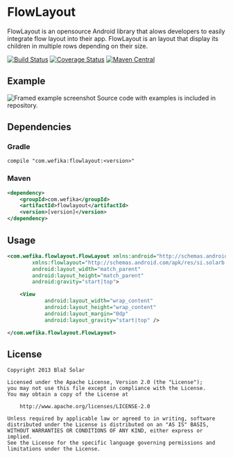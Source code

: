FlowLayout
==========

FlowLayout is an opensource Android library that alows developers to easily integrate flow layout into their app. FlowLayout is an layout that display its children in multiple rows depending on their size.

[![Build Status](https://travis-ci.org/blazsolar/FlowLayout.svg?branch=debug)](https://travis-ci.org/blazsolar/FlowLayout)
[![Coverage Status](https://coveralls.io/repos/blazsolar/FlowLayout/badge.png)](https://coveralls.io/r/blazsolar/FlowLayout)
[![Maven Central](https://maven-badges.herokuapp.com/maven-central/com.wefika/flowlayout/badge.svg)](https://maven-badges.herokuapp.com/maven-central/com.wefika/flowlayout)

Example
-------
![Framed example screenshot](https://raw2.github.com/blazsolar/FlowLayout/master/images/framed_example_screenshot.png)
Source code with examples is included in repository.

Dependencies
------------
### Gradle
```
compile "com.wefika:flowlayout:<version>"
```

### Maven
```xml
<dependency>
    <groupId>com.wefika</groupId>
    <artifactId>flowlayout</artifactId>
    <version>[version]</version>
</dependency>
```

Usage
-----
```xml
<com.wefika.flowlayout.FlowLayout xmlns:android="http://schemas.android.com/apk/res/android"
		xmlns:flowlayout="http://schemas.android.com/apk/res/si.solarb.flowlayout"
		android:layout_width="match_parent"
		android:layout_height="match_parent"
		android:gravity="start|top">

	<View
			android:layout_width="wrap_content"
			android:layout_height="wrap_content"
			android:layout_margin="0dp"
			android:layout_gravity="start|top" />

</com.wefika.flowlayout.FlowLayout>
```

License
-------
	Copyright 2013 Blaž Šolar
	
	Licensed under the Apache License, Version 2.0 (the "License");
	you may not use this file except in compliance with the License.
	You may obtain a copy of the License at
	
	    http://www.apache.org/licenses/LICENSE-2.0
	
	Unless required by applicable law or agreed to in writing, software
	distributed under the License is distributed on an "AS IS" BASIS,
	WITHOUT WARRANTIES OR CONDITIONS OF ANY KIND, either express or implied.
	See the License for the specific language governing permissions and
	limitations under the License.
